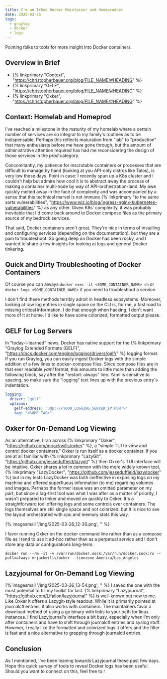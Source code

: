 ```yaml
---
title: I'm an Irked Docker Maintainer and Homeprodder
date: 2025-03-26
tags:
  - graylog
  - docker
  - logs
---
```

Pointing folks to tools for more insight into Docker containers.  
## Overview in Brief
- {% linkprimary "Context", "https://christopherbauer.org/blog/FILE_NAME/#HEADING" %}
- {% linkprimary "GELF", "https://christopherbauer.org/blog/FILE_NAME/#HEADING" %}
- {% linkprimary "Oxker", "https://christopherbauer.org/blog/FILE_NAME/#HEADING" %}

## Context: Homelab and Homeprod
I've reached a milestone in the maturity of my homelab where a certain number of services are so integral to my family's routines as to be indispensable.  Perhaps this reflects maturation from "lab" to "production" that many enthusiasts before me have gone through, but the amount of administrative attention required has had me reconsidering the design of those services in the *prod* category.  

Concomitantly, my patience for inscrutable containers or processes that are difficult to manage by hand (looking at you API-only distros like Talos), is very low these days.  Point in case: I recently spun up a K8s cluster and I couldn't help but admire how cool it is to abstract away the process of making a container multi-node by way of API-orchestration-land.  My awe quickly melted away in the face of complexity and was accompanied by a sense that this technical marvel is not immune {% linkprimary "to the same sorts vulnerabilities", "https://www.wiz.io/blog/ingress-nginx-kubernetes-vulnerabilities" %} as any other. Given K8s' complexity, it was probably inevitable that I'd come back around to Docker compose files as the primary source of my bedrock services.

That said, Docker containers aren't great.  They're nice in terms of installing and configuring  services (depending on the documentation), but they are a pain to troubleshoot.  So going deep on Docker has been rocky, and I wanted to share a few insights for looking at logs and general Docker tinkering.


## Quick and Dirty Troubleshooting of Docker Containers
Of course you can always `docker exec -it <SOME_CONTAINER_NAME> sh` or `docker logs <SOME_CONTAINER_NAME>` if you need to troubleshoot a service.  

I don't find these methods terribly adroit in headless ecosystems.  Moreover, looking at raw log entries in single space on the CLI is, for me, a fast road to missing critical information.  I do that enough when hacking, I don't want more of it at home.  I'd like to have some colorized, formatted output please.


## GELF for Log Servers
In "today-I-learned" news, Docker has native support for the {% linkprimary "Graylog Extended Formate (GELF)", "https://docs.docker.com/engine/logging/drivers/gelf/" %} logging format.  If you run Graylog, you can easily ingest Docker logs with the simple addition of a few lines to docker-compose files.  Since compose files are in that ever readable *yaml* format, this amounts to little more than adding the following block, say after the "restart: always" line.  Yaml is sensitive to spacing, so make sure the "logging" text lines up with the previous entry's indentation.
```yaml
logging:
  driver: "gelf"
  options:
    gelf-address: "udp://<YOUR_LOGGING_SERVER_IP:PORT>"
    tag: "<SOME_TAG>"
```


## Oxker for On-Demand Log Viewing
As an alternative, I ran across {% linkprimary "Oxker", "https://github.com/mrjackwills/oxker" %}, a "simple TUI to view and control docker containers."  Oxker is run itself as a docker container.  If you are at all familiar with {% linkprimary "LazyGit", "https://github.com/jesseduffield/lazygit" %} then Oxker's TUI interface will be intuitive.  Oxker shares a lot in common with the more widely known tool, {% linkprimary "LazyDocker", "https://github.com/jesseduffield/lazydocker" %} but in my tests LazyDocker was both ineffective in exposing logs on my machine and offered superfluous information (to me) regarding volumes and images.  Perhaps the former issue was an omitted parameter on my part, but since a log-first tool was what I was after as a matter of priority, I wasn't prepared to tinker and moved on quickly to Oxker.  It's a straightforward tool offering logs and some controls over containers.  The logs themselves are still single space and not colorized, but it is nice to see the layout orchestrated with cpu and memory stats this way.

{% imagesmall '/img/2025-03-26_12-30.png', '' %}

I favor running Oxker on the docker command line rather than as a compose file as I tend to use it ad-hoc rather than as a perpetual service and I don't store any data or configurations long-term.
```cli
docker run --rm -it -v /var/run/docker.sock:/var/run/docker.sock:ro --pull=always mrjackwills/oxker --timezone America/Los_Angeles
```


## Lazyjournal for On-Demand Log Viewing
{% imagesmall '/img/2025-03-26_13-54.png', '' %}
I saved the one with the most potential to fill my toolkit for last.   {% linkprimary "Lazyjournal", "https://github.com/Lifailon/lazyjournal" %} is well-known but new to me. Like Oxker it offers a Lazygit-style readout.  While it is primarily pointed at journalctl entries, it also works with containers.  The maintainers favor a download method of using a go binary with links to your path for linux instances. I find Lazyjournal's interface a bit busy, especially when I'm only after containers and have to shift through journalctl entries and syslog stuff.  However, I really like the formatted and colorized logs it offers and the filter is fast and a nice alternative to grepping through journalctl entries.


## Conclusion
As I mentioned, I've been leaning towards Lazyjournal these past few days.  Hope this quick survey of tools to reveal Docker logs has been useful.  Should you want to connect on this, feel free to r